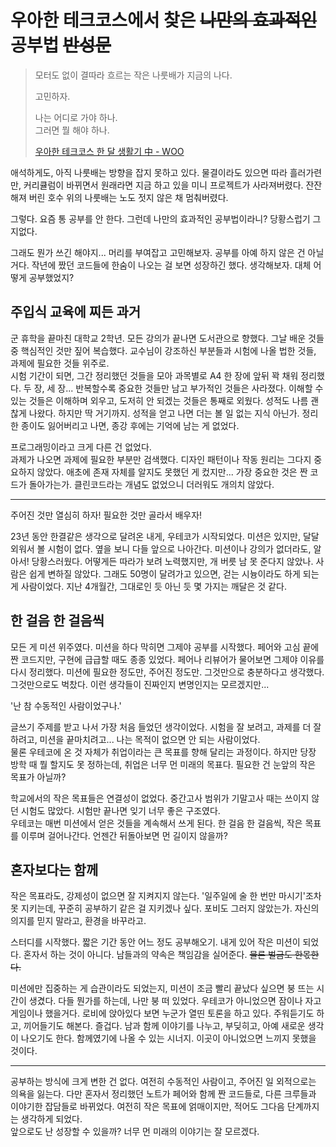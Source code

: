 # 우아한 테크코스에서 찾은 ~~나만의 효과적인~~ 공부법 ~~반성문~~

> 모터도 없이 결따라 흐르는 작은 나룻배가 지금의 나다.  
> 
> 고민하자.
> 
> 나는 어디로 가야 하나.  
> 그러면 뭘 해야 하나.  
>
> [우아한 테크코스 한 달 생활기 中 - WOO](LEVEL1.md)

애석하게도, 아직 나룻배는 방향을 잡지 못하고 있다. 물결이라도 있으면 따라 흘러가련만, 커리큘럼이 바뀌면서 원래라면 지금 하고 있을 미니 프로젝트가 사라져버렸다. 잔잔해져 버린 호수 위의 나룻배는 노도 젓지 않은 채 멈춰버렸다.

그렇다. 요즘 통 공부를 안 한다. 그런데 나만의 효과적인 공부법이라니? 당황스럽기 그지없다.

그래도 뭔가 쓰긴 해야지... 머리를 부여잡고 고민해보자. 공부를 아예 하지 않은 건 아닐 거다. 작년에 짰던 코드들에 한숨이 나오는 걸 보면 성장하긴 했다. 생각해보자. 대체 어떻게 공부했었지?

## 주입식 교육에 찌든 과거

군 휴학을 끝마친 대학교 2학년. 모든 강의가 끝나면 도서관으로 향했다. 그날 배운 것들 중 핵심적인 것만 짚어 복습했다. 교수님이 강조하신 부분들과 시험에 나올 법한 것들, 과제에 필요한 것들 위주로.  
시험 기간이 되면, 그간 정리했던 것들을 모아 과목별로 A4 한 장에 앞뒤 꽉 채워 정리했다. 두 장, 세 장... 반복할수록 중요한 것들만 남고 부가적인 것들은 사라졌다. 이해할 수 있는 것들은 이해하며 외우고, 도저히 안 되겠는 것들은 통째로 외웠다. 성적도 나름 괜찮게 나왔다. 하지만 딱 거기까지. 성적을 얻고 나면 더는 볼 일 없는 지식 아닌가. 정리한 종이도 잃어버리고 나면, 종강 후에는 기억에 남는 게 없었다.

프로그래밍이라고 크게 다른 건 없었다.    
과제가 나오면 과제에 필요한 부분만 검색했다. 디자인 패턴이나 작동 원리는 그다지 중요하지 않았다. 애초에 존재 자체를 알지도 못했던 게 컸지만... 가장 중요한 것은 짠 코드가 돌아가는가. 클린코드라는 개념도 없었으니 더러워도 개의치 않았다.

---

주어진 것만 열심히 하자! 필요한 것만 골라서 배우자!

23년 동안 한결같은 생각으로 달려온 내게, 우테코가 시작되었다. 미션은 있지만, 달달 외워서 볼 시험이 없다. 옆을 보니 다들 앞으로 나아간다. 미션이나 강의가 없더라도, 알아서! 당황스러웠다. 어떻게든 따라가 보려 노력했지만, 개 버릇 남 못 준다지 않았나. 사람은 쉽게 변하질 않았다. 그래도 50명이 달려가고 있으면, 걷는 시늉이라도 하게 되는 게 사람이었다. 지난 4개월간, 그대로인 듯 아닌 듯 몇 가지는 깨달은 것 같다.

## 한 걸음 한 걸음씩

모든 게 미션 위주였다. 미션을 하다 막히면 그제야 공부를 시작했다. 페어와 고심 끝에 짠 코드지만, 구현에 급급할 때도 종종 있었다. 페어나 리뷰어가 물어보면 그제야 이유를 다시 정리했다. 미션에 필요한 정도만, 주어진 정도만. 그것만으로 충분하다고 생각했다. 그것만으로도 벅찼다. 이런 생각들이 진짜인지 변명인지는 모르겠지만...

'난 참 수동적인 사람이었구나.'

글쓰기 주제를 받고 나서 가장 처음 들었던 생각이었다. 시험을 잘 보려고, 과제를 더 잘하려고, 미션을 끝마치려고... 나는 목적이 없으면 안 되는 사람이었다.  
물론 우테코에 온 것 자체가 취업이라는 큰 목표를 향해 달리는 과정이다. 하지만 당장 방학 때 뭘 할지도 못 정하는데, 취업은 너무 먼 미래의 목표다. 필요한 건 눈앞의 작은 목표가 아닐까?

학교에서의 작은 목표들은 연결성이 없었다. 중간고사 범위가 기말고사 때는 쓰이지 않던 시험도 많았다. 시험만 끝나면 잊기 너무 좋은 구조였다.  
우테코는 매번 미션에서 얻은 것들을 계속해서 쓰게 된다. 한 걸음 한 걸음씩, 작은 목표를 이루며 걸어나간다. 언젠간 뒤돌아보면 먼 길이지 않을까?

## 혼자보다는 함께

작은 목표라도, 강제성이 없으면 잘 지켜지지 않는다. '일주일에 술 한 번만 마시기'조차 못 지키는데, 꾸준히 공부하기 같은 걸 지키겠나 싶다. 포비도 그러지 않았는가. 자신의 의지를 믿지 말라고, 환경을 바꾸라고.

스터디를 시작했다. 짧은 기간 동안 어느 정도 공부해오기. 내게 있어 작은 미션이 되었다. 혼자서 하는 것이 아니다. 남들과의 약속은 책임감을 실어준다. ~~물론 벌금도 한몫한다.~~

미션에만 집중하는 게 습관이라도 되었는지, 미션이 조금 빨리 끝났다 싶으면 붕 뜨는 시간이 생겼다. 다들 뭔가를 하는데, 나만 붕 떠 있었다. 우테코가 아니었으면 잠이나 자고 게임이나 했을거다. 로비에 앉아있다 보면 누군가 열띤 토론을 하고 있다. 주워듣기도 하고, 끼어들기도 해본다. 즐겁다. 남과 함께 이야기를 나누고, 부딪히고, 아예 새로운 생각이 나오기도 한다. 함께였기에 나올 수 있는 시너지. 이곳이 아니었으면 느끼지 못했을 것이다.

---

공부하는 방식에 크게 변한 건 없다. 여전히 수동적인 사람이고, 주어진 일 외적으로는 의욕을 잃는다. 다만 혼자서 정리했던 노트가 페어와 함께 짠 코드들로, 다른 크루들과 이야기한 잡담들로 바뀌었다. 여전히 작은 목표에 얽매이지만, 적어도 그다음 단계까지는 생각하게 되었다.  
앞으로도 난 성장할 수 있을까? 너무 먼 미래의 이야기는 잘 모르겠다.